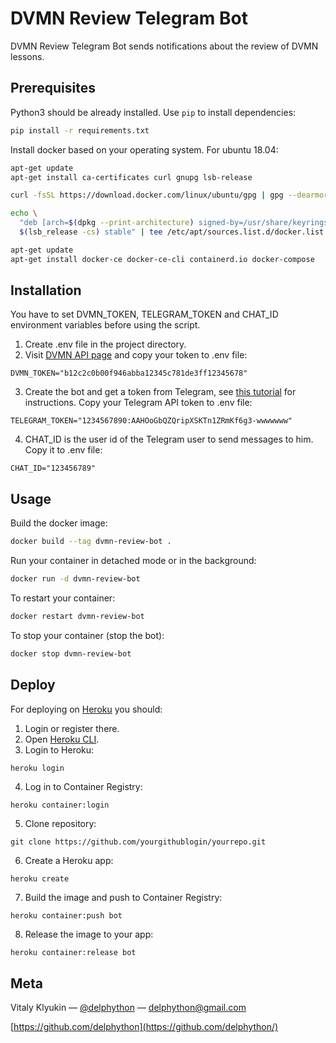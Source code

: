 # DVMN Review Telegram Bot

DVMN Review Telegram Bot sends notifications about the review of DVMN lessons.

## Prerequisites

Python3 should be already installed. Use `pip` to install dependencies:
```bash
pip install -r requirements.txt
```

Install docker based on your operating system.
For ubuntu 18.04:
```bash
apt-get update
apt-get install ca-certificates curl gnupg lsb-release

curl -fsSL https://download.docker.com/linux/ubuntu/gpg | gpg --dearmor -o /usr/share/keyrings/docker-archive-keyring.gpg

echo \
  "deb [arch=$(dpkg --print-architecture) signed-by=/usr/share/keyrings/docker-archive-keyring.gpg] https://download.docker.com/linux/ubuntu \
  $(lsb_release -cs) stable" | tee /etc/apt/sources.list.d/docker.list > /dev/null

apt-get update
apt-get install docker-ce docker-ce-cli containerd.io docker-compose
```

## Installation
You have to set DVMN_TOKEN, TELEGRAM_TOKEN and CHAT_ID environment variables before using the script.

1. Create .env file in the project directory.
2. Visit [DVMN API page](https://dvmn.org/api/docs/) and copy your token to .env file:
```
DVMN_TOKEN="b12c2c0b00f946abba12345c781de3ff12345678"
```
3. Create the bot and get a token from Telegram, see [this tutorial](https://www.siteguarding.com/en/how-to-get-telegram-bot-api-token) for instructions. Copy your Telegram API token to .env file:
```
TELEGRAM_TOKEN="1234567890:AAHOoGbQZQripXSKTn1ZRmKf6g3-wwwwwww"
```
4. CHAT_ID is the user id of the Telegram user to send messages to him. Copy it to .env file:
```
CHAT_ID="123456789"
```

## Usage

Build the docker image:
```sh
docker build --tag dvmn-review-bot .
```

Run your container in detached mode or in the background:
```sh
docker run -d dvmn-review-bot
```

To restart your container:
```sh
docker restart dvmn-review-bot
```

To stop your container (stop the bot):
```sh
docker stop dvmn-review-bot
```

## Deploy
For deploying on [Heroku](https://www.heroku.com) you should:
1. Login or register there.
2. Open [Heroku CLI](https://devcenter.heroku.com/articles/heroku-cli).
3. Login to Heroku:
```sh
heroku login
```
4. Log in to Container Registry:
```
heroku container:login
```
5. Clone repository:
```
git clone https://github.com/yourgithublogin/yourrepo.git
```
6. Create a Heroku app:
```
heroku create
```
7. Build the image and push to Container Registry:
```
heroku container:push bot
```
8. Release the image to your app:
```
heroku container:release bot
```


## Meta

Vitaly Klyukin — [@delphython](https://t.me/delphython) — [delphython@gmail.com](mailto:delphython@gmail.com)

[https://github.com/delphython](https://github.com/delphython/)
